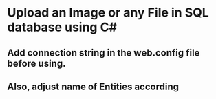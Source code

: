 # Upload an Image or any File in SQL database using C#
## Add connection string in the web.config file before using. 
## Also, adjust name of Entities according
